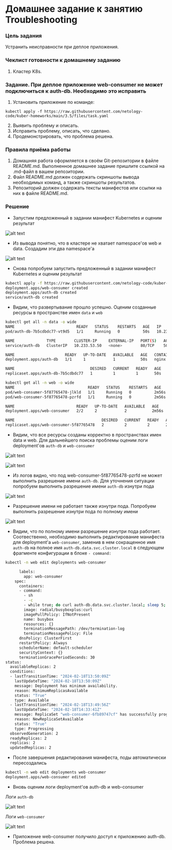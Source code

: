 # Домашнее задание к занятию Troubleshooting

### Цель задания

Устранить неисправности при деплое приложения.

### Чеклист готовности к домашнему заданию

1. Кластер K8s.

### Задание. При деплое приложение web-consumer не может подключиться к auth-db. Необходимо это исправить

1. Установить приложение по команде:
```shell
kubectl apply -f https://raw.githubusercontent.com/netology-code/kuber-homeworks/main/3.5/files/task.yaml
```
2. Выявить проблему и описать.
3. Исправить проблему, описать, что сделано.
4. Продемонстрировать, что проблема решена.


### Правила приёма работы

1. Домашняя работа оформляется в своём Git-репозитории в файле README.md. Выполненное домашнее задание пришлите ссылкой на .md-файл в вашем репозитории.
2. Файл README.md должен содержать скриншоты вывода необходимых команд, а также скриншоты результатов.
3. Репозиторий должен содержать тексты манифестов или ссылки на них в файле README.md.

### Решение

* Запустим предложенный в задании манифест Kubernetes и оценим результат

![alt text](image.png)

* Из вывода понятно, что в кластере не хватает namespace'ов web и data. Создадим эти два namespace'a

![alt text](image-1.png)

* Снова попробуем запустить предложенный в задании манифест Kubernetes и оценим результат

```bash
kubectl apply -f https://raw.githubusercontent.com/netology-code/kuber-homeworks/main/3.5/files/task.yaml
deployment.apps/web-consumer created
deployment.apps/auth-db created
service/auth-db created
```

* Видим, что развертывание прошло успешно. Оценим созданные ресурсы в пространстве имен `data` и `web`

```bash
kubectl get all -n data -o wide
NAME                           READY   STATUS    RESTARTS   AGE   IP            NODE    NOMINATED NODE   READINESS GATES
pod/auth-db-7b5cdbdc77-vt9d5   1/1     Running   0          50s   10.233.71.7   node3   <none>           <none>

NAME              TYPE        CLUSTER-IP     EXTERNAL-IP   PORT(S)   AGE   SELECTOR
service/auth-db   ClusterIP   10.233.53.50   <none>        80/TCP    50s   app=auth-db

NAME                      READY   UP-TO-DATE   AVAILABLE   AGE   CONTAINERS   IMAGES         SELECTOR
deployment.apps/auth-db   1/1     1            1           50s   nginx        nginx:1.19.1   app=auth-db

NAME                                 DESIRED   CURRENT   READY   AGE   CONTAINERS   IMAGES         SELECTOR
replicaset.apps/auth-db-7b5cdbdc77   1         1         1       50s   nginx        nginx:1.19.1   app=auth-db,pod-template-hash=7b5cdbdc77
```
```bash
kubectl get all -n web -o wide
NAME                                READY   STATUS    RESTARTS   AGE     IP             NODE    NOMINATED NODE   READINESS GATES
pod/web-consumer-5f87765478-jlkld   1/1     Running   0          2m56s   10.233.71.8    node3   <none>           <none>
pod/web-consumer-5f87765478-pzrfd   1/1     Running   0          2m56s   10.233.74.72   node4   <none>           <none>

NAME                           READY   UP-TO-DATE   AVAILABLE   AGE     CONTAINERS   IMAGES                    SELECTOR
deployment.apps/web-consumer   2/2     2            2           2m56s   busybox      radial/busyboxplus:curl   app=web-consumer

NAME                                      DESIRED   CURRENT   READY   AGE     CONTAINERS   IMAGES                    SELECTOR
replicaset.apps/web-consumer-5f87765478   2         2         2       2m56s   busybox      radial/busyboxplus:curl   app=web-consumer,pod-template-hash=5f87765478
```

* Видим, что все ресурсы созданы корректно в пространствах имен data и web. Для дальнейшего поиска проблемы оценим логи deployment'ов `auth-db` и `web-consumer`

![alt text](image-2.png)

![alt text](image-3.png)

* Из логов видно, что под web-consumer-5f87765478-pzrfd не может выполнить разрешение имени `auth-db`. Для уточнения ситуации попробуем выполнить разрешение имени `auth-db` изнутри пода

![alt text](image-4.png)

* Разрешение имени не работает также изнутри пода. Попробуем выполнить разрешение изнутри пода по полному имени

![alt text](image-5.png)

* Видим, что по полному имени разрешение изнутри пода работает. Соотвественно, необходимо выполнить редактирование манифеста для deployment'a `web-consumer`, заменив в нем сокращенное имя `auth-db` на полное имя `auth-db.data.svc.cluster.local` в следующем фрагменте конфигурации в блоке `- command:`

```bash
kubectl -n web edit deployments web-consumer
```
```bash
      labels:
        app: web-consumer
    spec:
      containers:
      - command:
        - sh
        - -c
        - while true; do curl auth-db.data.svc.cluster.local; sleep 5; done
        image: radial/busyboxplus:curl
        imagePullPolicy: IfNotPresent
        name: busybox
        resources: {}
        terminationMessagePath: /dev/termination-log
        terminationMessagePolicy: File
      dnsPolicy: ClusterFirst
      restartPolicy: Always
      schedulerName: default-scheduler
      securityContext: {}
      terminationGracePeriodSeconds: 30
status:
  availableReplicas: 2
  conditions:
  - lastTransitionTime: "2024-02-18T13:50:09Z"
    lastUpdateTime: "2024-02-18T13:50:09Z"
    message: Deployment has minimum availability.
    reason: MinimumReplicasAvailable
    status: "True"
    type: Available
  - lastTransitionTime: "2024-02-18T13:49:56Z"
    lastUpdateTime: "2024-02-18T14:33:41Z"
    message: ReplicaSet "web-consumer-6fb89747cf" has successfully progressed.
    reason: NewReplicaSetAvailable
    status: "True"
    type: Progressing
  observedGeneration: 2
  readyReplicas: 2
  replicas: 2
  updatedReplicas: 2
```
* После завершения редактирования манифеста, поды автоматически пересоздались
```bash
kubectl -n web edit deployments web-consumer
deployment.apps/web-consumer edited
```
* Вновь оценим логи deployment'ов auth-db и web-consumer

Логи `auth-db`

![alt text](image-6.png)

Логи `web-consumer`

![alt text](image-7.png)

* Приложение web-consumer получило доступ к приложению auth-db. Проблема решена.